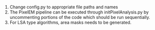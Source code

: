 1. Change config.py to appropriate file paths and names
2. The PixelEM pipeline can be executed through initPixelAnalysis.py by uncommenting portions of the code which should be run sequentially.
3. For LSA type algorithms, area masks needs to be generated.  
